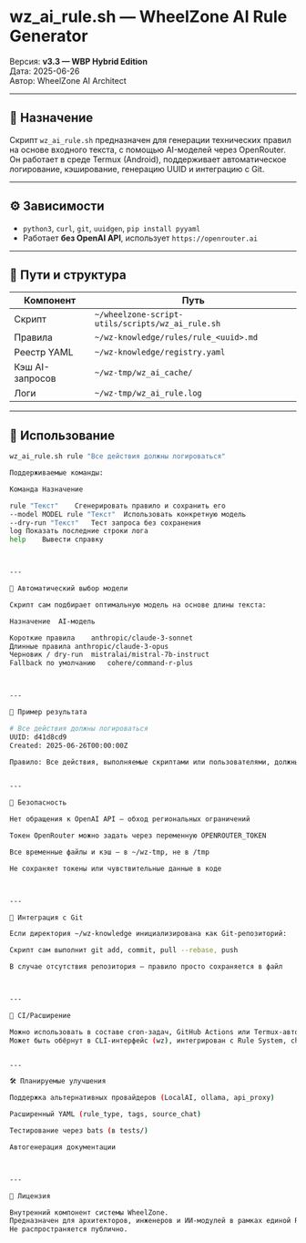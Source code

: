# wz_ai_rule.sh — WheelZone AI Rule Generator

Версия: **v3.3 — WBP Hybrid Edition**  
Дата: 2025-06-26  
Автор: WheelZone AI Architect

---

## 📌 Назначение

Скрипт `wz_ai_rule.sh` предназначен для генерации технических правил на основе входного текста, с помощью AI-моделей через OpenRouter. Он работает в среде Termux (Android), поддерживает автоматическое логирование, кэширование, генерацию UUID и интеграцию с Git.

---

## ⚙️ Зависимости

- `python3`, `curl`, `git`, `uuidgen`, `pip install pyyaml`
- Работает **без OpenAI API**, использует `https://openrouter.ai`

---

## 📂 Пути и структура

| Компонент     | Путь                                       |
|---------------|--------------------------------------------|
| Скрипт        | `~/wheelzone-script-utils/scripts/wz_ai_rule.sh` |
| Правила       | `~/wz-knowledge/rules/rule_<uuid>.md`      |
| Реестр YAML   | `~/wz-knowledge/registry.yaml`             |
| Кэш AI-запросов | `~/wz-tmp/wz_ai_cache/`                 |
| Логи          | `~/wz-tmp/wz_ai_rule.log`                 |

---

## 🔧 Использование

```bash
wz_ai_rule.sh rule "Все действия должны логироваться"

Поддерживаемые команды:

Команда	Назначение

rule "Текст"	Сгенерировать правило и сохранить его
--model MODEL rule "Текст"	Использовать конкретную модель
--dry-run "Текст"	Тест запроса без сохранения
log	Показать последние строки лога
help	Вывести справку



---

🧠 Автоматический выбор модели

Скрипт сам подбирает оптимальную модель на основе длины текста:

Назначение	AI-модель

Короткие правила	anthropic/claude-3-sonnet
Длинные правила	anthropic/claude-3-opus
Черновик / dry-run	mistralai/mistral-7b-instruct
Fallback по умолчанию	cohere/command-r-plus



---

🧩 Пример результата

# Все действия должны логироваться
UUID: d41d8cd9
Created: 2025-06-26T00:00:00Z

Правило: Все действия, выполняемые скриптами или пользователями, должны логироваться в структурированном виде с указанием времени, действия и источника.


---

🔐 Безопасность

Нет обращения к OpenAI API — обход региональных ограничений

Токен OpenRouter можно задать через переменную OPENROUTER_TOKEN

Все временные файлы и кэш — в ~/wz-tmp, не в /tmp

Не сохраняет токены или чувствительные данные в коде



---

🧬 Интеграция с Git

Если директория ~/wz-knowledge инициализирована как Git-репозиторий:

Скрипт сам выполнит git add, commit, pull --rebase, push

В случае отсутствия репозитория — правило просто сохраняется в файл



---

🚀 CI/Расширение

Можно использовать в составе cron-задач, GitHub Actions или Termux-автоматизации.
Может быть обёрнут в CLI-интерфейс (wz), интегрирован с Rule System, chatend, insights, и WZ-архитектурой.


---

🛠 Планируемые улучшения

Поддержка альтернативных провайдеров (LocalAI, ollama, api_proxy)

Расширенный YAML (rule_type, tags, source_chat)

Тестирование через bats (в tests/)

Автогенерация документации



---

🧾 Лицензия

Внутренний компонент системы WheelZone.
Предназначен для архитекторов, инженеров и ИИ-модулей в рамках единой Rule System.
Не распространяется публично.

